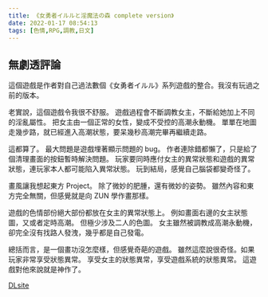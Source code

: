 ```yaml
---
title: 《女勇者イルルと淫魔法の森 complete version》
date: 2022-01-17 08:54:13
tags: [色情,RPG,調教,日文]
---
```

## 無劇透評論

這個遊戲是作者對自己過法數個《女勇者イルル》系列遊戲的整合。我沒有玩過之前的版本。

老實說，這個遊戲令我很不舒服。
遊戲過程會不斷調教女主，不斷給她加上不同的淫亂屬性。
把女主由一個正常的女性，變成不受控的高潮永動機。
單單在地圖走幾步路，就已經進入高潮狀態，要呆幾秒高潮完畢再繼續走路。

這都算了。
最大問題是遊戲埋著顯示問題的 bug。
作者連除錯都懶了，只是給了個清理畫面的按鈕暫時解決問題。
玩家要同時應付女主的異常狀態和遊戲的異常狀態，連玩家本人都可能陷入異常狀態。
玩到結局，感覺自己腦袋都變奇怪了。

畫風讓我想起東方 Project。
除了微妙的肥腫，還有微妙的姿勢。
雖然內容和東方完全無關，但感覺就是向 ZUN 學作畫那樣。

遊戲的色情部份絕大部份都放在女主的異常狀態上。
例如畫面右邊的女主狀態圖，又或者定時高潮。
但極少涉及二人的色圖。
女主雖然被調教成高潮永動機，卻完全沒有找路人發洩，幾乎都是自己發電。

總括而言，是一個畫功沒怎麼樣，但感覺奇葩的遊戲。
雖然這麼說很奇怪。如果玩家非常享受狀態異常。
享受女主的狀態異常，享受遊戲系統的狀態異常。
這遊戲對他來說就是神作了。

[DLsite](https://www.dlsite.com/maniax/work/=/product_id/RJ320738.html)
